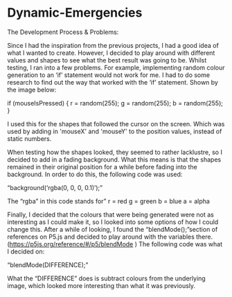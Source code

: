 # Dynamic-Emergencies

The Development Process & Problems:

Since I had the inspiration from the previous projects, I had a good
idea of what I wanted to create. However, I decided to play around with
different values and shapes to see what the best result was going to be.
Whilst testing, I ran into a few problems. For example, implementing
random colour generation to an ‘if’ statement would not work for me.
I had to do some research to find out the way that worked with the ‘if’
statement.
Shown by the image below:


  if (mouseIsPressed) {
    r = random(255);
    g = random(255);
    b = random(255);
  }


I used this for the shapes that followed the cursor on the screen.
Which was used by adding in 'mouseX' and 'mouseY' to the position
values, instead of static numbers.

When testing how the shapes looked, they seemed to rather lacklustre,
so I decided to add in a fading background. What this means is that
the shapes remained in their original position for a while before
fading into the background.
In order to do this, the following code was used:

“background(‘rgba(0, 0, 0, 0.1)’);”

The “rgba” in this code stands for”
r = red
g = green
b = blue
a = alpha

Finally, I decided that the colours that were being generated were
not as interesting as I could make it, so I looked into some options
of how I could change this.
After a while of looking, I found the “blendMode();”section of
references on P5.js and decided to play around with the variables
there.
(https://p5js.org/reference/#/p5/blendMode )
The following code was what I decided on:

“blendMode(DIFFERENCE);”

What the “DIFFERENCE” does is subtract colours from the underlying
image, which looked more interesting than what it was previously.
